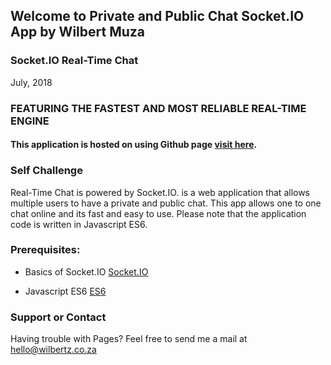 ## Welcome to Private and Public Chat Socket.IO App by Wilbert Muza ##

### Socket.IO Real-Time Chat  ###
   July, 2018

### FEATURING THE FASTEST AND MOST RELIABLE REAL-TIME ENGINE ###

#### This application is hosted on using Github page  [visit here](https://wmuza.github.io/Socket.IO-Chat-App/). ####

### Self Challenge ###

Real-Time Chat is powered by Socket.IO. is a web application that allows multiple users to have a private and public chat.
This app allows one to one chat online and its fast and easy to use. Please note that the application code is written in Javascript ES6.


### Prerequisites: ###
  
  * Basics of Socket.IO [Socket.IO](https://socket.io/)

  * Javascript ES6 [ES6](https://www.udacity.com/course/es6-javascript-improved--ud356)

### Support or Contact ###

Having trouble with Pages? Feel free to send me a mail at hello@wilbertz.co.za
